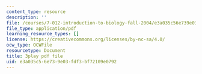 ```yaml
---
content_type: resource
description: ''
file: /courses/7-012-introduction-to-biology-fall-2004/e3a035c56e739e03fdf3bf72109e0792_Rqs_zVh5sr8.pdf
file_type: application/pdf
learning_resource_types: []
license: https://creativecommons.org/licenses/by-nc-sa/4.0/
ocw_type: OCWFile
resourcetype: Document
title: 3play pdf file
uid: e3a035c5-6e73-9e03-fdf3-bf72109e0792
---
```

